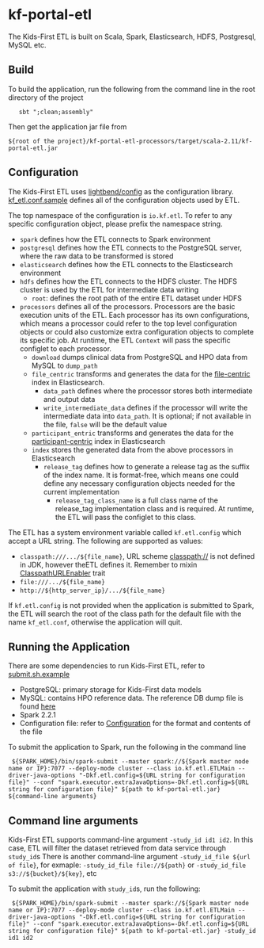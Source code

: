 # kf-portal-etl

The Kids-First ETL is built on Scala, Spark, Elasticsearch, HDFS, Postgresql, MySQL etc.

## Build

To build the application, run the following from the command line in the root directory of the project

```    sbt ";clean;assembly"   ```

Then get the application jar file from

```${root of the project}/kf-portal-etl-processors/target/scala-2.11/kf-portal-etl.jar ```

## Configuration

The Kids-First ETL uses [lightbend/config](https://github.com/lightbend/config) as the configuration library. [kf_etl.conf.sample](./kf-portal-etl-common/src/main/resources/kf_etl.conf.sample) defines all of the configuration objects used by ETL.

The top namespace of the configuration is `io.kf.etl`. To refer to any specific configuration object, please prefix the namespace string.

* `spark` defines how the ETL connects to Spark environment
* `postgresql` defines how the ETL connects to the PostgreSQL server, where the raw data to be transformed is stored
* `elasticsearch` defines how the ETL connects to the Elasticsearch environment
* `hdfs` defines how the ETL connects to the HDFS cluster.  The HDFS cluster is used by the ETL for intermediate data writing
    * `root`: defines the root path of the entire ETL dataset under HDFS 
* `processors` defines all of the processors. Processors are the basic execution units of the ETL. Each processor has its own configurations, which means a processor could refer to the top level configuration objects or could also customize extra configuration objects to complete its specific job. At runtime, the ETL `Context` will pass the specific configlet to each processor.
    * `download` dumps clinical data from PostgreSQL and HPO data from MySQL to `dump_path`
    * `file_centric` transforms and generates the data for the [file-centric](https://github.com/kids-first/kf-es-model/blob/master/es-model-archive/kf-es-model-latest/file_centric.mapping.json) index in Elasticsearch. 
        * `data_path` defines where the processor stores both intermediate and output data
        * `write_intermediate_data` defines if the processor will write the intermediate data into `data_path`. It is optional; if not available in the file, `false` will be the default value
    * `participant_entric` transforms and generates the data for the [participant-centric](https://github.com/kids-first/kf-es-model/blob/master/es-model-archive/kf-es-model-latest/participant_centric.mapping.json) index in Elasticsearch
    * `index` stores the generated data from the above processors in Elasticsearch
        * `release_tag` defines how to generate a release tag as the suffix of the index name. It is format-free, which means one could define any necessary configuration objects needed for the current implementation
            * `release_tag_class_name` is a full class name of the release_tag implementation class and is required. At runtime, the ETL will pass the configlet to this class.

The ETL has a system environment variable called `kf.etl.config` which accept a URL string. The following are supported as values:
* `classpath:///.../${file_name}`, URL scheme [classpath://](./kf-portal-etl-common/src/main/scala/io/kf/etl/common/url) is not defined in JDK, however theETL defines it. Remember to mixin [ClasspathURLEnabler](./kf-portal-etl-common/src/main/scala/io/kf/etl/common/url/ClasspathURLEnabler.scala) trait
* `file:///.../${file_name}`
* `http://${http_server_ip}/.../${file_name}`

If `kf.etl.config` is not provided when the application is submitted to Spark, the ETL will search the root of the class path for the default file with the name `kf_etl.conf`, otherwise the application will quit.

## Running the Application

There are some dependencies to run Kids-First ETL, refer to [submit.sh.example](submit.sh.example)

* PostgreSQL: primary storage for Kids-First data models
* MySQL: contains HPO reference data. The reference DB dump file is found [here](http://human-phenotype-ontology.github.io/downloads.html)
* Spark 2.2.1 
* Configuration file: refer to [Configuration](#Configuration) for the format and contents of the file

To submit the application to Spark, run the following in the command line

``` ${SPARK_HOME}/bin/spark-submit --master spark://${Spark master node name or IP}:7077 --deploy-mode cluster --class io.kf.etl.ETLMain --driver-java-options "-Dkf.etl.config=${URL string for configuration file}" --conf "spark.executor.extraJavaOptions=-Dkf.etl.config=${URL string for configuration file}" ${path to kf-portal-etl.jar} ${command-line arguments}```

## Command line arguments

Kids-First ETL supports command-line argument `-study_id id1 id2`. In this case, ETL will filter the dataset retrieved from data service through `study_id`s
There is another command-line argument `-study_id_file ${url of file}`, for exmaple: `-study_id_file file://${path}` or `-study_id_file s3://${bucket}/${key}`, etc

To submit the application with `study_id`s, run the following:

``` ${SPARK_HOME}/bin/spark-submit --master spark://${Spark master node name or IP}:7077 --deploy-mode cluster --class io.kf.etl.ETLMain --driver-java-options "-Dkf.etl.config=${URL string for configuration file}" --conf "spark.executor.extraJavaOptions=-Dkf.etl.config=${URL string for configuration file}" ${path to kf-portal-etl.jar} -study_id id1 id2```
